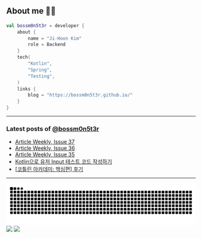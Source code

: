 ## About me 🧑‍💻

```kotlin
val bossm0n5t3r = developer {
    about {
        name = "Ji-Hoon Kim"
        role = Backend
    }
    tech(
        "Kotlin",
        "Spring",
        "Testing",
    )
    links {
        blog = "https://bossm0n5t3r.github.io/"
    }
}
```

---

### Latest posts of [@bossm0n5t3r](https://github.com/bossm0n5t3r)

<!-- BLOG-POST-LIST:START -->
- [Article Weekly, Issue 37](https://bossm0n5t3r.github.io/posts/article-weekly-37/)
- [Article Weekly, Issue 36](https://bossm0n5t3r.github.io/posts/article-weekly-36/)
- [Article Weekly, Issue 35](https://bossm0n5t3r.github.io/posts/article-weekly-35/)
- [Kotlin으로 유저 Input 테스트 코드 작성하기](https://bossm0n5t3r.github.io/posts/user-input-testing-in-kotlin/)
- [[코틀린 아카데미: 핵심편] 후기](https://bossm0n5t3r.github.io/books/kotlin-essentials/)
<!-- BLOG-POST-LIST:END -->

---

![](https://raw.githubusercontent.com/bossm0n5t3r/bossm0n5t3r/output/github-snake.svg)
![](https://streak-stats.demolab.com?user=bossm0n5t3r)
![](https://projecteuler.net/profile/bossm0n5t3r.png)
